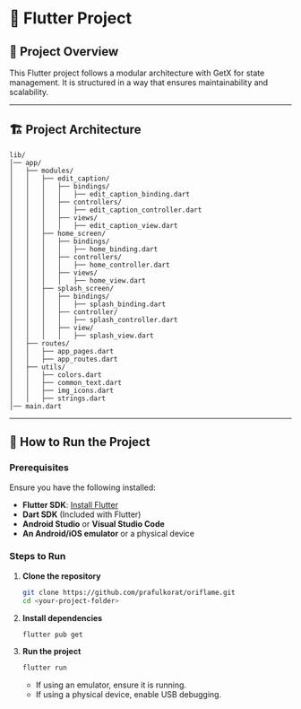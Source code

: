 # 📱 Flutter Project

## 📌 Project Overview
This Flutter project follows a modular architecture with GetX for state management. It is structured in a way that ensures maintainability and scalability.

---

## 🏗 Project Architecture
```
lib/
│── app/
│   ├── modules/
│   │   ├── edit_caption/
│   │   │   ├── bindings/
│   │   │   │   ├── edit_caption_binding.dart
│   │   │   ├── controllers/
│   │   │   │   ├── edit_caption_controller.dart
│   │   │   ├── views/
│   │   │   │   ├── edit_caption_view.dart
│   │   ├── home_screen/
│   │   │   ├── bindings/
│   │   │   │   ├── home_binding.dart
│   │   │   ├── controllers/
│   │   │   │   ├── home_controller.dart
│   │   │   ├── views/
│   │   │   │   ├── home_view.dart
│   │   ├── splash_screen/
│   │   │   ├── bindings/
│   │   │   │   ├── splash_binding.dart
│   │   │   ├── controller/
│   │   │   │   ├── splash_controller.dart
│   │   │   ├── view/
│   │   │   │   ├── splash_view.dart
│   ├── routes/
│   │   ├── app_pages.dart
│   │   ├── app_routes.dart
│   ├── utils/
│   │   ├── colors.dart
│   │   ├── common_text.dart
│   │   ├── img_icons.dart
│   │   ├── strings.dart
│── main.dart
```

---

## 🚀 How to Run the Project

### Prerequisites
Ensure you have the following installed:
- **Flutter SDK**: [Install Flutter](https://flutter.dev/docs/get-started/install)
- **Dart SDK** (Included with Flutter)
- **Android Studio** or **Visual Studio Code**
- **An Android/iOS emulator** or a physical device

### Steps to Run
1. **Clone the repository**
   ```sh
   git clone https://github.com/prafulkorat/oriflame.git
   cd <your-project-folder>
   ```

2. **Install dependencies**
   ```sh
   flutter pub get
   ```

3. **Run the project**
   ```sh
   flutter run
   ```
    - If using an emulator, ensure it is running.
    - If using a physical device, enable USB debugging.

